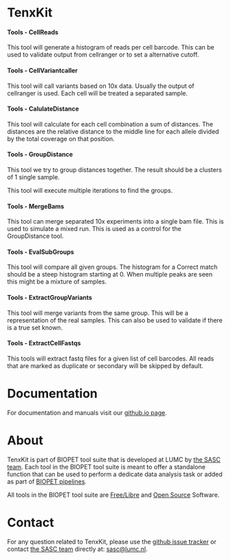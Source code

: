 # TenxKit


#### Tools - CellReads

This tool will generate a histogram of reads per cell barcode.
This can be used to validate output from cellranger or to set a alternative cutoff.
    
        

#### Tools - CellVariantcaller

This tool will call variants based on 10x data. Usually the output of cellranger is used.
Each cell will be treated a separated sample.
    
        

#### Tools - CalulateDistance

This tool will calculate for each cell combination a sum of distances.
The distances are the relative distance to the middle line for each allele divided by the total coverage on that position.
    
        

#### Tools - GroupDistance

This tool we try to group distances together. The result should be a clusters of 1 single sample.

This tool will execute multiple iterations to find the groups.
    
        

#### Tools - MergeBams

This tool can merge separated 10x experiments into a single bam file. This is used to simulate a mixed run.
This is used as a control for the GroupDistance tool.
    
        

#### Tools - EvalSubGroups

This tool will compare all given groups.
The histogram for a Correct match should be a steep histogram starting at 0.
When multiple peaks are seen this might be a mixture of samples.
    
        

#### Tools - ExtractGroupVariants

This tool will merge variants from the same group. This will be a representation of the real samples.
This can also be used to validate if there is a true set known.
    
        

#### Tools - ExtractCellFastqs

This tools will extract fastq files for a given list of cell barcodes.
All reads that are marked as duplicate or secondary will be skipped by default.
    
        

# Documentation

For documentation and manuals visit our [github.io page](https://biopet.github.io/tenxkit).

# About


TenxKit is part of BIOPET tool suite that is developed at LUMC by [the SASC team](http://sasc.lumc.nl/).
Each tool in the BIOPET tool suite is meant to offer a standalone function that can be used to perform a
dedicate data analysis task or added as part of [BIOPET pipelines](http://biopet-docs.readthedocs.io/en/latest/).

All tools in the BIOPET tool suite are [Free/Libre](https://www.gnu.org/philosophy/free-sw.html) and
[Open Source](https://opensource.org/osd) Software.
    

# Contact


<p>
  <!-- Obscure e-mail address for spammers -->
For any question related to TenxKit, please use the
<a href='https://github.com/biopet/tenxkit/issues'>github issue tracker</a>
or contact
 <a href='http://sasc.lumc.nl/'>the SASC team</a> directly at: <a href='&#109;&#97;&#105;&#108;&#116;&#111;&#58;&#115;&#97;&#115;&#99;&#64;&#108;&#117;&#109;&#99;&#46;&#110;&#108;'>
&#115;&#97;&#115;&#99;&#64;&#108;&#117;&#109;&#99;&#46;&#110;&#108;</a>.
</p>

     

